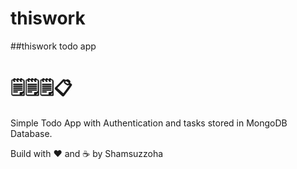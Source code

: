 # thiswork

##thiswork todo app <h1>🗒🗒🗒📋</h1>
Simple Todo App with Authentication and tasks stored in MongoDB Database.

Build with <span>♥️</span> and <span>☕️</span> by Shamsuzzoha
